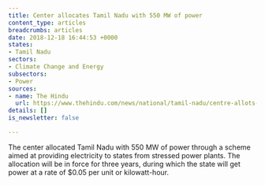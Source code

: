 ```yaml
---
title: Center allocates Tamil Nadu with 550 MW of power
content_type: articles
breadcrumbs: articles
date: 2018-12-18 16:44:53 +0000
states:
- Tamil Nadu
sectors:
- Climate Change and Energy
subsectors:
- Power
sources:
- name: The Hindu
  url: https://www.thehindu.com/news/national/tamil-nadu/centre-allots-550-mw-of-power-to-tn/article25510914.ece
details: []
is_newsletter: false

---
```

The center allocated Tamil Nadu with 550 MW of power through a scheme aimed at providing electricity to states from stressed power plants. The allocation will be in force for three years, during which the state will get power at a rate of $0.05 per unit or kilowatt-hour.  
